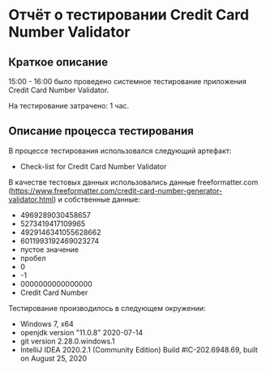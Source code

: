 # Отчёт о тестировании Credit Card Number Validator

## Краткое описание

15:00 - 16:00 было проведено системное тестирование приложения Credit Card Number Validator.

На тестирование затрачено: 1 час.

## Описание процесса тестирования

В процессе тестирования использовался следующий артефакт:
* Check-list for Credit Card Number Validator

В качестве тестовых данных использовались данные freeformatter.com (https://www.freeformatter.com/credit-card-number-generator-validator.html) и собственные данные:
* 4969289030458657
* 5273419417109965
* 4929146341055628662
* 6011993192469023274
* пустое значение
* пробел
* 0
* -1
* 0000000000000000
* Credit Card Number

Тестирование производилось в следующем окружении:
* Windows 7, x64
* openjdk version "11.0.8" 2020-07-14
* git version 2.28.0.windows.1
* IntelliJ IDEA 2020.2.1 (Community Edition)
Build #IC-202.6948.69, built on August 25, 2020
